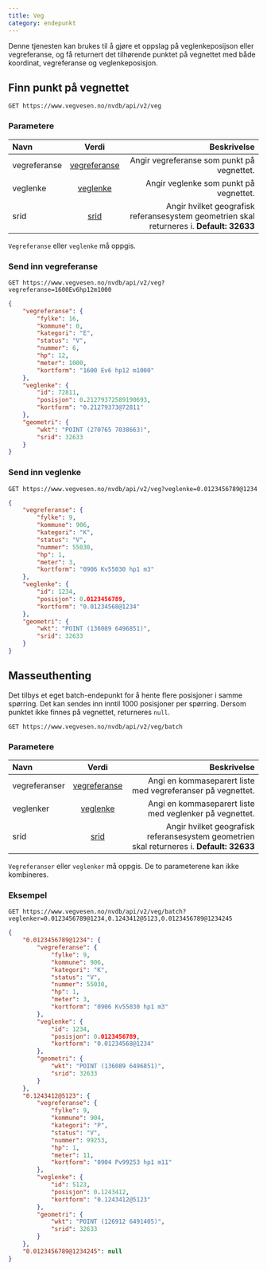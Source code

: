 ```yaml
---
title: Veg
category: endepunkt
---
```


Denne tjenesten kan brukes til å gjøre et oppslag på veglenkeposijson eller vegreferanse, og få returnert det tilhørende punktet på vegnettet med både koordinat, vegreferanse og veglenkeposisjon.

## Finn punkt på vegnettet

```
GET https://www.vegvesen.no/nvdb/api/v2/veg
```


### Parametere

| Navn | Verdi | Beskrivelse |
|:--------|:-------:|--------:|
vegreferanse | [vegreferanse](verdi/vegreferanse) | Angir vegreferanse som punkt på vegnettet. |
veglenke | [veglenke](/verdi/veglenke) | Angir veglenke som punkt på vegnettet. |
srid |  [srid](/verdi/geometri) | Angir hvilket geografisk referansesystem geometrien skal returneres i.  **Default: 32633** |

`Vegreferanse` eller `veglenke` må oppgis.

### Send inn vegreferanse

```
GET https://www.vegvesen.no/nvdb/api/v2/veg?vegreferanse=1600Ev6hp12m1000
```


```json
{
    "vegreferanse": {
        "fylke": 16,
        "kommune": 0,
        "kategori": "E",
        "status": "V",
        "nummer": 6,
        "hp": 12,
        "meter": 1000,
        "kortform": "1600 Ev6 hp12 m1000"
    },
    "veglenke": {
        "id": 72811,
        "posisjon": 0.21279372589190693,
        "kortform": "0.21279373@72811"
    },
    "geometri": {
        "wkt": "POINT (270765 7038663)",
        "srid": 32633
    }
}
```


### Send inn veglenke

```
GET https://www.vegvesen.no/nvdb/api/v2/veg?veglenke=0.0123456789@1234
```


```json
{
    "vegreferanse": {
        "fylke": 9,
        "kommune": 906,
        "kategori": "K",
        "status": "V",
        "nummer": 55030,
        "hp": 1,
        "meter": 3,
        "kortform": "0906 Kv55030 hp1 m3"
    },
    "veglenke": {
        "id": 1234,
        "posisjon": 0.0123456789,
        "kortform": "0.01234568@1234"
    },
    "geometri": {
        "wkt": "POINT (136089 6496851)",
        "srid": 32633
    }
}
```


## Masseuthenting

Det tilbys et eget batch-endepunkt for å hente flere posisjoner i samme spørring. Det kan sendes inn inntil 1000 posisjoner per spørring. Dersom punktet ikke finnes på vegnettet, returneres `null`.

```
GET https://www.vegvesen.no/nvdb/api/v2/veg/batch
```


### Parametere

| Navn | Verdi | Beskrivelse |
|:--------|:-------:|--------:|
vegreferanser | [vegreferanse](#/verdi/vegreferanse) | Angi en kommaseparert liste med vegreferanser på vegnettet. |  
veglenker | [veglenke](#/verdi/veglenke) | Angi en kommaseparert liste med veglenker på vegnettet. |  
srid |  [srid](#/verdi/geometri) | Angir hvilket geografisk referansesystem geometrien skal returneres i. **Default: 32633** |

`Vegreferanser` eller `veglenker` må oppgis. De to parameterene kan ikke kombineres.

### Eksempel

```
GET https://www.vegvesen.no/nvdb/api/v2/veg/batch?veglenker=0.0123456789@1234,0.1243412@5123,0.0123456789@1234245
```


```json
{
    "0.0123456789@1234": {
        "vegreferanse": {
            "fylke": 9,
            "kommune": 906,
            "kategori": "K",
            "status": "V",
            "nummer": 55030,
            "hp": 1,
            "meter": 3,
            "kortform": "0906 Kv55030 hp1 m3"
        },
        "veglenke": {
            "id": 1234,
            "posisjon": 0.0123456789,
            "kortform": "0.01234568@1234"
        },
        "geometri": {
            "wkt": "POINT (136089 6496851)",
            "srid": 32633
        }
    },
    "0.1243412@5123": {
        "vegreferanse": {
            "fylke": 9,
            "kommune": 904,
            "kategori": "P",
            "status": "V",
            "nummer": 99253,
            "hp": 1,
            "meter": 11,
            "kortform": "0904 Pv99253 hp1 m11"
        },
        "veglenke": {
            "id": 5123,
            "posisjon": 0.1243412,
            "kortform": "0.1243412@5123"
        },
        "geometri": {
            "wkt": "POINT (126912 6491405)",
            "srid": 32633
        }
    },
    "0.0123456789@1234245": null
}
```

